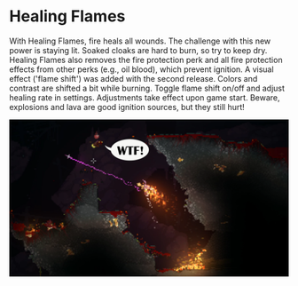 # Healing Flames

With Healing Flames, fire heals all wounds. The challenge with this new power is staying lit.
Soaked cloaks are hard to burn, so try to keep dry. Healing Flames also removes the fire protection
perk and all fire protection effects from other perks (e.g., oil blood), which prevent ignition. A
visual effect ('flame shift') was added with the second release. Colors and contrast are shifted a 
bit while burning. Toggle flame shift on/off and adjust healing rate in settings. Adjustments take
effect upon game start. Beware, explosions and lava are good ignition sources, but they still hurt!

![](workshop_preview_image.png)